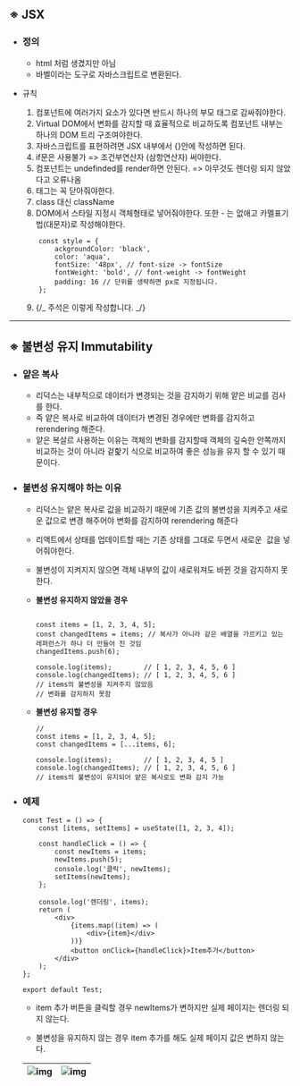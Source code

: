 ## ※ JSX

-   ### 정의
    -   html 처럼 생겼지만 아님
    -   바벨이라는 도구로 자바스크립트로 변환된다.
-   규칙

    1.  컴포넌트에 여러가지 요소가 있다면 반드시 하나의 부모 태그로 감싸줘야한다.
    1.  Virtual DOM에서 변화를 감지할 때 효율적으로 비교하도록 컴포넌트 내부는 하나의 DOM 트리 구조여야한다.
    1.  자바스크립트를 표현하려면 JSX 내부에서 {}안에 작성하면 된다.
    1.  if문은 사용불가 => 조건부연산자 (삼항연산자) 써야한다.
    1.  컴포넌트는 undefinded를 render하면 안된다. => 아무것도 렌더링 되지 않았다고 오류나옴
    1.  태그는 꼭 닫아줘야한다.
    1.  class 대신 className
    1.  DOM에서 스타일 지정시 객체형태로 넣어줘야한다. 또한 - 는 없애고 카멜표기법(대문자)로 작성해야한다.

    ```JSX
        const style = {
            ackgroundColor: 'black',
            color: 'aqua',
            fontSize: '48px', // font-size -> fontSize
            fontWeight: 'bold', // font-weight -> fontWeight
            padding: 16 // 단위를 생략하면 px로 지정됩니다.
        };

    ```

    9. {/_ 주석은 이렇게 작성합니다. _/}

---

## ※ 불변성 유지 Immutability

-   ### 얕은 복사

    -   리덕스는 내부적으로 데이터가 변경되는 것을 감지하기 위해 얕은 비교를 검사를 한다.
    -   즉 얕은 복사로 비교하여 데이터가 변경된 경우에만 변화를 감지하고 rerendering 해준다.
    -   얕은 복살르 사용하는 이유는 객체의 변화를 감지할때 객체의 깊숙한 안쪽까지 비교하는 것이 아니라 겉핥기 식으로 비교하여 좋은 성능을 유지 할 수 있기 때문이다.

-   ### 불변성 유지해야 하는 이유

    -   리덕스는 얕은 복사로 값을 비교하기 때문에 기존 값의 불변성을 지켜주고 새로운 값으로 변경 해주어야 변화를 감지하여 rerendering 해준다
    -   리액트에서 상태를 업데이트할 때는 기존 상태를 그대로 두면서 새로운  값을 넣어줘야한다.
    -   불변성이 지켜지지 않으면 객체 내부의 값이 새로워져도 바뀐 것을 감지하지 못한다.

    -   **불변성 유지하지 않았을 경우**

        ```JSX

        const items = [1, 2, 3, 4, 5];
        const changedItems = items; // 복사가 아니라 같은 배열을 가르키고 있는 레퍼런스가 하나 더 만들어 진 것임
        changedItems.push(6);

        console.log(items);        // [ 1, 2, 3, 4, 5, 6 ]
        console.log(changedItems); // [ 1, 2, 3, 4, 5, 6 ]
        // items의 불변성을 지켜주지 않았음
        // 변화를 감지하지 못함

        ```

    -   **불변성 유지할 경우**

        ```JSX
        //
        const items = [1, 2, 3, 4, 5];
        const changedItems = [...items, 6];

        console.log(items);        // [ 1, 2, 3, 4, 5 ]
        console.log(changedItems); // [ 1, 2, 3, 4, 5, 6 ]
        // items의 불변성이 유지되어 얕은 복사로도 변화 감지 가능

        ```

-   ### 예제

    ```JSX
    const Test = () => {
        const [items, setItems] = useState([1, 2, 3, 4]);

        const handleClick = () => {
            const newItems = items;
            newItems.push(5);
            console.log('클릭', newItems);
            setItems(newItems);
        };

        console.log('렌더링', items);
        return (
            <div>
                {items.map((item) => (
                    <div>{item}</div>
                ))}
                <button onClick={handleClick}>Item추가</button>
            </div>
        );
    };

    export default Test;
    ```

    -   item 추가 버튼을 클릭할 경우 newItems가 변하지만 실제 페이지는 렌더링 되지 않는다.

    -   불변성을 유지하지 않는 경우 item 추가를 해도 실제 페이지 값은 변하지 않는다.

    | ![img](./img/react_0_1.png) | ![img](./img/react_0_2.png) |
    | --------------------------- | --------------------------- |

